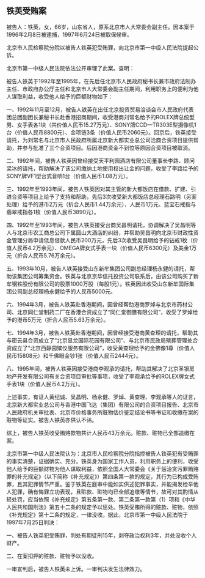 ## 铁英受贿案

被告人：铁英，女，66岁，山东省人，原系北京市人大常委会副主任。因本案于1996年2月8日被逮捕，1997年6月24日被取保候审。

北京市人民检察院分院以被告人铁英犯受贿罪，向北京市第一中级人民法院提起公诉。

北京市第一中级人民法院依法公开审理了此案。查明：

被告人铁英于1992年至1995年，在先后任北京市人民政府秘书长兼市政府法制办主任、市政府办公厅主任和北京市人大常委会副主任期间，利用职务上的便利为他人谋取利益，收受他人给予的巨额财物如下：

一、1992年11月至12月，被告人铁英在出任北京投资贸易洽谈会市人民政府代表团总团副团长兼秘书长赴香港招商期间，收受港商刘常名给予的ROLEX牌总统型男、女手表各1块（共价值人民币15.27万元）、SONY牌CCD—TR303E型摄像机1台（价值人民币8800元）、金项链3条（价值人民币2060元）。回京后，铁英接受请托，为刘常名与北京市人民政府所属北京新大都实业总公司洽商合资项目提供帮助，并参与批准了三个合资项目。后因港商资金不到位等原因合资项目被取消。

二、1992年间，被告人铁英因曾经接受天平利园酒店有限公司董事长李路、顾问梁冰的请托，帮助解决了该公司缴纳土地使用权出让金的问题，收受了李路给予的SONY牌VF1型台式音响1台（价值人民币1.08万元）。

三、1992年至1993年间，被告人铁英因对其主管的新大都饭店在借款、扩建、引进合资等项目上给予了支持和帮助，先后3次收受新大都饭店总经理石路明（另案处理）给予的港币2万元（折合人民币1.44万余元）、人民币1万元、蓝宝石戒指与翡翠戒指各1枚（价值人民币3890元）。

四、1992年至1993年间，被告人铁英接受台商吴昌明请托，协调解决了吴昌明等人与北京市农工商总公司下属圆山大酒店的纠纷，并帮助吴昌明向北京市财政性资金管理分局申请低息借款人民币200万元，先后3次收受吴昌明给予的钻戒1枚（价值人民币4.2万余元）、OMEGA牌女式手表一块（价值人民币6300元）及美金1万元（折合人民币5.76万余元）。

五、1993年10月，被告人铁英接受山东新牟集团公司副总经理杨永健的请托，帮助该集团公司筹集资金。铁英与北京京华信托投资公司联系后，由该公司购买了新牟钢铁股份有限公司的股票1000万股（每股1元）。铁英因此收受山东新牟国际集团公司副总经理杨永健给予的人民币5000元。

六、1994年3月，被告人铁英赴香港期间，因曾经帮助港商罗焯与北京市药材公司、北京同仁堂制药二厂在香港合资成立了“同仁堂御膳有限公司”，收受了罗焯给予的港币5万元（折合人民币5.63万余元）。

七、1994年3月，被告人铁英赴香港期间，因曾经接受港商黄查理的请托，帮助其与密云县合资成立了“北京显龙国际花园有限公司”、与北京市民政局殡葬管理处合资成立了“北京西静园殡仪服务有限公司”，收受黄查理给予的金佛像1尊（价值人民币15808元）和千佛眼金钞1张（价值人民币2444元）。

八、1995年间，被告人铁英因接受港商李观承的请托，帮助其解决了北京圣银房地产开发有限公司有关合资项目审批等事项，收受了李观承给予的ROLEX牌女式手表1块（价值人民币4.2万元）。

上述事实，有证人黄纪诚、吴昌明、杨永健、罗焯、黄查理、李观承等人的证言，北京新大都实业总公司与香港中国飞达（集团）有限公司的合资项目报告、北京市人民政府机关审批表、北京市价格事务所赃物估价鉴定结论书等书证和收缴在案的赃物等证实。被告人铁英亦供认不讳。

综上，被告人铁英收受贿赂款物共计人民币43万余元。赃款、赃物已全部追缴在案。

北京市第一中级人民法院认为：北京市人民检察院分院指控被告人铁英犯有受贿罪的事实清楚，证据确实、充分。铁英身为国家工作人员，利用职务上的便利，收受他人给予的巨额财物为他人谋取利益，依照全国人大常委会《关于惩治贪污罪贿赂罪的补充规定》（以下简称《补充规定》）第四条第一款的规定，其行为已构成受贿罪，且其犯罪情节严重。鉴于铁英在庭审中能如实供述犯罪事实，并能揭发检举他人犯罪，确有悔罪立功表现，且赃款、赃物均已全部追缴等情节，故可对其酌情从轻处罚，应当依照《补充规定》第五条第一款、第二条第一款第（1）项和《中华人民共和国刑法》第五十二条的规定予以惩处。铁英受贿所得的赃款、赃物，依照《补充规定》第十二条的规定，一律没收。据此，北京市第一中级人民法院于1997年7月25日判决：

一、被告人铁英犯受贿罪，判处有期徒刑15年，剥夺政治权利3年，并处没收个人财产。

二、在案扣押的赃款、赃物予以没收。

一审宣判后，被告人铁英未上诉。一审判决发生法律效力。


